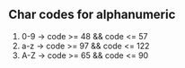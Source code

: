 ## Char codes for alphanumeric
1.  0-9 -> code >= 48 && code <= 57
2.  a-z -> code >= 97 && code <= 122
3.  A-Z -> code >= 65 && code <= 90
